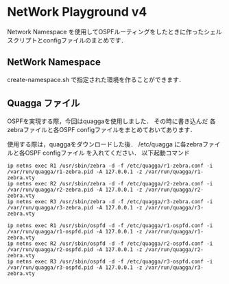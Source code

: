 # NetWork Playground v4
Network Namespace を使用してOSPFルーティングをしたときに作ったシェルスクリプトとconfigファイルのまとめです．
## NetWork Namespace
create-namespace.sh で指定された環境を作ることができます．
## Quagga ファイル
OSPFを実現する際，今回はquaggaを使用しました．
その時に書き込んだ 各zebraファイルと各OSPF configファイルをまとめておいてあります．

使用する際は，quaggaをダウンロードした後．
/etc/quagga に各zebraファイルと各OSPF configファイル を入れてください．
以下起動コマンド
```
ip netns exec R1 /usr/sbin/zebra -d -f /etc/quagga/r1-zebra.conf -i /var/run/quagga/r1-zebra.pid -A 127.0.0.1 -z /var/run/quagga/r1-zebra.vty
ip netns exec R2 /usr/sbin/zebra -d -f /etc/quagga/r2-zebra.conf -i /var/run/quagga/r2-zebra.pid -A 127.0.0.1 -z /var/run/quagga/r2-zebra.vty
ip netns exec R3 /usr/sbin/zebra -d -f /etc/quagga/r3-zebra.conf -i /var/run/quagga/r3-zebra.pid -A 127.0.0.1 -z /var/run/quagga/r3-zebra.vty

ip netns exec R1 /usr/sbin/ospfd -d -f /etc/quagga/r1-ospfd.conf -i /var/run/quagga/r1-ospfd.pid -A 127.0.0.1 -z /var/run/quagga/r1-zebra.vty
ip netns exec R2 /usr/sbin/ospfd -d -f /etc/quagga/r2-ospfd.conf -i /var/run/quagga/r2-ospfd.pid -A 127.0.0.1 -z /var/run/quagga/r2-zebra.vty
ip netns exec R3 /usr/sbin/ospfd -d -f /etc/quagga/r3-ospfd.conf -i /var/run/quagga/r3-ospfd.pid -A 127.0.0.1 -z /var/run/quagga/r3-zebra.vty
```
